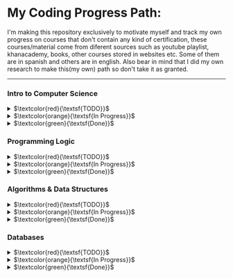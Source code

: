 # My Coding Progress Path:

I'm making this repository exclusively to motivate myself and track my own progress on courses that don't contain any kind of certification, these courses/material come from diferent sources such as youtube playlist, khanacademy, books, other courses stored in websites etc. Some of them are in spanish and others are in english. Also bear in mind that I did my own research to make this(my own) path so don't take it as granted. 

---
### Intro to Computer Science

<details>

<summary>$\textcolor{red}{\textsf{TODO}}$</summary>

- Youtube Playlists
    - **PBS Crash Course - Computer Science**

- Website Courses
    - **Khan Academy - AP Computer Science Principles (Spanish)**

</details>

<details>

<summary>$\textcolor{orange}{\textsf{In Progress}}$</summary>

 - [x] Task 1

</details>

<details>

<summary>$\textcolor{green}{\textsf{Done}}$</summary>

- [x] Task 1

</details>


### Programming Logic

<details>

<summary>$\textcolor{red}{\textsf{TODO}}$</summary>

- Video Courses
    - **TodoCode**
    - **Maxiprograma**

- Books
    - **Metodología de la Programación**

</details>

<details>

<summary>$\textcolor{orange}{\textsf{In Progress}}$</summary>

 - [x] Task 1

</details>

<details>

<summary>$\textcolor{green}{\textsf{Done}}$</summary>

- [x] Task 1

</details>

### Algorithms & Data Structures

<details>

<summary>$\textcolor{red}{\textsf{TODO}}$</summary>

- Youtube Playlists
    - **Data Structures and Algorithms - Bro code**

- Books
    - **Algorithms - Panos Louridas**
    - **Grokking Algorithms - Aditiya Bhargava**
    - **A Common-Sense Guide to Data Structures and Algorithms - Jay Wengrow**

</details>

<details>

<summary>$\textcolor{orange}{\textsf{In Progress}}$</summary>

 - [x] Task 1

</details>

<details>

<summary>$\textcolor{green}{\textsf{Done}}$</summary>

- [x] Task 1

</details>

### Databases

<details>

<summary>$\textcolor{red}{\textsf{TODO}}$</summary>

- Website Courses
    - **Tutorialesya (Spanish)**
        - **MySQL**
        - **SQL Server**
        - **PostgreSQL**
    - **SQLBolt**
    - **Mode SQL**
    - **SQLZoo**
    - **sqlitetutorial.net**
    - **Learn SQL In 30 Days - Datalemur**

- Youtube Playlists
    - ~~**MySQL tutorial for beginners**~~


</details>

<details>

<summary>$\textcolor{orange}{\textsf{In Progress}}$</summary>

 - [x] Task 1

</details>

<details>

<summary>$\textcolor{green}{\textsf{Done}}$</summary>

- [X] **MySQL tutorial for beginners**

</details>
